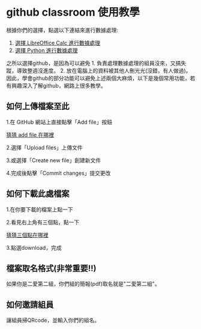 # github classroom 使用教學

根據你們的選擇，點選以下連結來進行數據處理:

1. [選擇 LibreOffice Calc 進行數據處理](./README_calc.md)
2. [選擇 Python 進行數據處理](./README_python.md)

之所以選擇github，是因為可以避免 1. 負責處理數據處理的組員沒來，又搞失蹤，導致整週沒進度。 2. 放在電腦上的資料被其他人刪光光(沒錯，有人做過)。
因此，學會github的部分功能可以避免上述兩個大麻煩，以下是幾個常用功能，若有興趣深入了解github，網路上很多教學。

## 如何上傳檔案至此
1.在 GitHub 網站上直接點擊「Add file」按鈕

[猜猜 add file 在哪裡](./add_file.png)

2.選擇「Upload files」上傳文件

3.或選擇「Create new file」創建新文件

4.完成後點擊「Commit changes」提交更改

## 如何下載此處檔案
1.在你要下載的檔案上點一下

2.看見右上角有三個點，點一下

[猜猜三個點在哪裡](./download_file.png)

3.點選download，完成

## 檔案取名格式(非常重要!!)
如果你是二愛第二組，你們組的簡報(pdf)取名就是"二愛第二組"。

## 如何邀請組員
讓組員掃QRcode，並輸入你們的組名。
